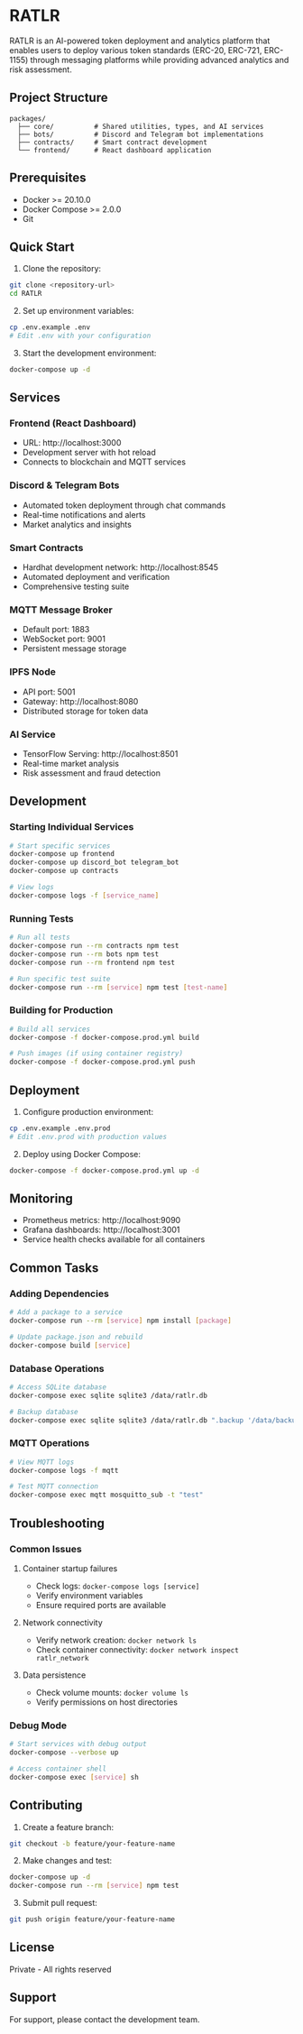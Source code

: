 # RATLR

RATLR is an AI-powered token deployment and analytics platform that enables users to deploy various token standards (ERC-20, ERC-721, ERC-1155) through messaging platforms while providing advanced analytics and risk assessment.

## Project Structure

```
packages/
  ├── core/          # Shared utilities, types, and AI services
  ├── bots/          # Discord and Telegram bot implementations
  ├── contracts/     # Smart contract development
  └── frontend/      # React dashboard application
```

## Prerequisites

- Docker >= 20.10.0
- Docker Compose >= 2.0.0
- Git

## Quick Start

1. Clone the repository:
```bash
git clone <repository-url>
cd RATLR
```

2. Set up environment variables:
```bash
cp .env.example .env
# Edit .env with your configuration
```

3. Start the development environment:
```bash
docker-compose up -d
```

## Services

### Frontend (React Dashboard)
- URL: http://localhost:3000
- Development server with hot reload
- Connects to blockchain and MQTT services

### Discord & Telegram Bots
- Automated token deployment through chat commands
- Real-time notifications and alerts
- Market analytics and insights

### Smart Contracts
- Hardhat development network: http://localhost:8545
- Automated deployment and verification
- Comprehensive testing suite

### MQTT Message Broker
- Default port: 1883
- WebSocket port: 9001
- Persistent message storage

### IPFS Node
- API port: 5001
- Gateway: http://localhost:8080
- Distributed storage for token data

### AI Service
- TensorFlow Serving: http://localhost:8501
- Real-time market analysis
- Risk assessment and fraud detection

## Development

### Starting Individual Services
```bash
# Start specific services
docker-compose up frontend
docker-compose up discord_bot telegram_bot
docker-compose up contracts

# View logs
docker-compose logs -f [service_name]
```

### Running Tests
```bash
# Run all tests
docker-compose run --rm contracts npm test
docker-compose run --rm bots npm test
docker-compose run --rm frontend npm test

# Run specific test suite
docker-compose run --rm [service] npm test [test-name]
```

### Building for Production
```bash
# Build all services
docker-compose -f docker-compose.prod.yml build

# Push images (if using container registry)
docker-compose -f docker-compose.prod.yml push
```

## Deployment

1. Configure production environment:
```bash
cp .env.example .env.prod
# Edit .env.prod with production values
```

2. Deploy using Docker Compose:
```bash
docker-compose -f docker-compose.prod.yml up -d
```

## Monitoring

- Prometheus metrics: http://localhost:9090
- Grafana dashboards: http://localhost:3001
- Service health checks available for all containers

## Common Tasks

### Adding Dependencies
```bash
# Add a package to a service
docker-compose run --rm [service] npm install [package]

# Update package.json and rebuild
docker-compose build [service]
```

### Database Operations
```bash
# Access SQLite database
docker-compose exec sqlite sqlite3 /data/ratlr.db

# Backup database
docker-compose exec sqlite sqlite3 /data/ratlr.db ".backup '/data/backup.db'"
```

### MQTT Operations
```bash
# View MQTT logs
docker-compose logs -f mqtt

# Test MQTT connection
docker-compose exec mqtt mosquitto_sub -t "test"
```

## Troubleshooting

### Common Issues
1. Container startup failures
   - Check logs: `docker-compose logs [service]`
   - Verify environment variables
   - Ensure required ports are available

2. Network connectivity
   - Verify network creation: `docker network ls`
   - Check container connectivity: `docker network inspect ratlr_network`

3. Data persistence
   - Check volume mounts: `docker volume ls`
   - Verify permissions on host directories

### Debug Mode
```bash
# Start services with debug output
docker-compose --verbose up

# Access container shell
docker-compose exec [service] sh
```

## Contributing

1. Create a feature branch:
```bash
git checkout -b feature/your-feature-name
```

2. Make changes and test:
```bash
docker-compose up -d
docker-compose run --rm [service] npm test
```

3. Submit pull request:
```bash
git push origin feature/your-feature-name
```

## License

Private - All rights reserved

## Support

For support, please contact the development team.